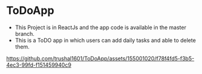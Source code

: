 # ToDoApp
- This Project is in ReactJs and the app code is available in the master branch.
- This is a ToDO app in which users can add daily tasks and able to delete them.
  


https://github.com/trushal1601/ToDoApp/assets/155001020/f78f4fd5-f3b5-4ec3-99fd-f151459940c9

